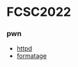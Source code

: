 # FCSC2022

### pwn

- [httpd](https://github.com/voydstack/FCSC2022/blob/main/pwn/httpd/README.md)
- [formatage](https://github.com/voydstack/FCSC2022/blob/main/pwn/formatage/README.md)
